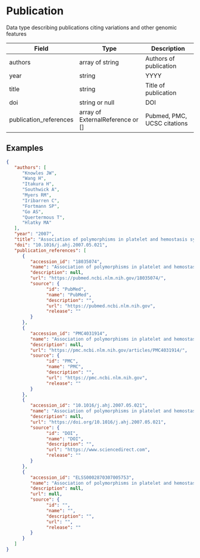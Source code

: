 # Publication
Data type describing publications citing variations and other genomic features

| Field          | Type            | Description             |
|----------------|-----------------|-------------------------|
| authors        | array of string | Authors of publication  |            
| year           | string          |         YYYY            |
| title          | string          | Title of publication    |
| doi            | string or null        | DOI
| publication_references  | array of ExternalReference or []| Pubmed, PMC, UCSC citations

## Examples
```json
{
   "authors": [
      "Knowles JW", 
      "Wang H", 
      "Itakura H", 
      "Southwick A",
      "Myers RM", 
      "Iribarren C", 
      "Fortmann SP", 
      "Go AS", 
      "Quertermous T", 
      "Hlatky MA"
   ],
   "year": "2007",
   "title": "Association of polymorphisms in platelet and hemostasis system genes with acute myocardial infarction",
   "doi": "10.1016/j.ahj.2007.05.021",
   "publication_references": [
      {
         "accession_id": "18035074",
         "name": "Association of polymorphisms in platelet and hemostasis system genes with acute myocardial infarction",
         "description": null,
         "url": "https://pubmed.ncbi.nlm.nih.gov/18035074/",
         "source": {
               "id": "PubMed",
               "name": "PubMed",
               "description": "",
               "url": "https://pubmed.ncbi.nlm.nih.gov",
               "release": ""
         }
      },
      {
         "accession_id": "PMC4031914",
         "name": "Association of polymorphisms in platelet and hemostasis system genes with acute myocardial infarction",
         "description": null,
         "url": "https://pmc.ncbi.nlm.nih.gov/articles/PMC4031914/",
         "source": {
               "id": "PMC",
               "name": "PMC",
               "description": "",
               "url": "https://pmc.ncbi.nlm.nih.gov",
               "release": ""
         }
      },
      {
         "accession_id": "10.1016/j.ahj.2007.05.021",
         "name": "Association of polymorphisms in platelet and hemostasis system genes with acute myocardial infarction",
         "description": null,
         "url": "https://doi.org/10.1016/j.ahj.2007.05.021",
         "source": {
               "id": "DOI",
               "name": "DOI",
               "description": "",
               "url": "https://www.sciencedirect.com",
               "release": ""
         }
      },
      {
         "accession_id": "ELSS0002870307005753",
         "name": "Association of polymorphisms in platelet and hemostasis system genes with acute myocardial infarction",
         "description": null,
         "url": null,
         "source": {
               "id": "",
               "name": "",
               "description": "",
               "url": "",
               "release": ""
         }
      }
   ]
}
```
